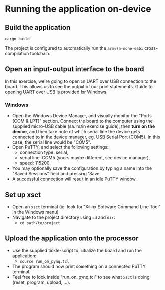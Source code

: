 # Running the application on-device


## Build the application

`cargo build`

The project is configured to automatically run the `armv7a-none-eabi` cross-compilation toolchain.

## Open an input-output interface to the board
In this exercise, we're going to open an UART over USB connection to the board. This allows us to see the output of our print statements. Guide to opening UART over USB is provided for Windows

### Windows
- Open the Windows Device Manager, and visually monitor the "Ports (COM & LPT)" section. Connect the board to the computer using the supplied micro-USB cable (sa. main exercise guide), then **turn on the device**, and then take note of which serial line the device gets connected to in the device manager, eg. USB Serial Port (COM5). In this case, the serial line would be "COM5".
- Open PuTTY, and select the following settings:
    * connection type: serial,
    * serial line: COM5 (yours maybe different, see device manager),
    * speed: 115200.
- You may optionally save the configuration by typing a name into the "Saved Sessions" field and pressing 'Save'.
- A successful connection will result in an idle PuTTY window.

## Set up xsct
- Open an `xsct` terminal (ie. look for "Xilinx Software Command Line Tool" in the Windows menu)
- Navigate to the project directory using `cd` and `dir`:
    * `cd path/to/project`

## Upload the application onto the processor
- Use the supplied tickle-script to initialize the board and run the application:
    * `source run_on_pynq.tcl`
- The program should now print something on a connected PuTTY terminal.
- Feel free to look inside "run_on_pynq.tcl" to see what `xsct` is doing (reset, program, upload, ...).
